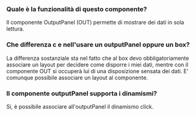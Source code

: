 ### **Quale è la funzionalità di questo componente?**

Il componente OutputPanel (OUT) permette di mostrare dei dati in sola lettura.

### **Che differenza c e nell'usare un outputPanel oppure un box?**

La differenza sostanziale sta nel fatto che al box devo obbligatoriamente associare un layout per decidere come disporre i miei dati, mentre con il componente OUT si occuperà lui di una disposizione sensata dei dati. E' comunque possibile associare un layout al componente.

### **Il componente outputPanel supporta i dinamismi?**

Si, è possibile associare all'outputPanel il dinamismo click.


